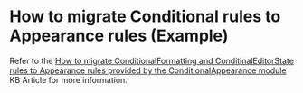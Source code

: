# How to migrate Conditional rules to Appearance rules (Example)


<p>Refer to the <a href="https://www.devexpress.com/Support/Center/p/K18547">How to migrate ConditionalFormatting and ConditinalEditorState rules to Appearance rules provided by the ConditionalAppearance module</a> KB Article for more information.</p>

<br/>


